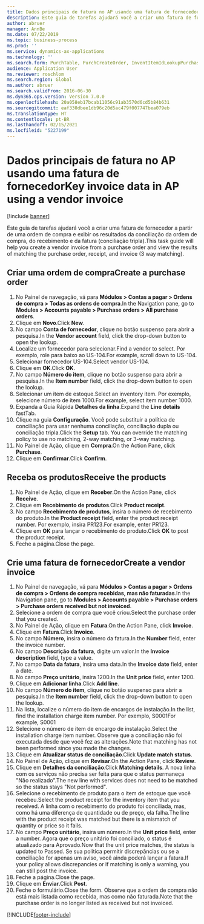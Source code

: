 ```yaml
---
title: Dados principais de fatura no AP usando uma fatura de fornecedor
description: Este guia de tarefas ajudará você a criar uma fatura de fornecedor a partir de uma ordem de compra e exibir os resultados da conciliação da ordem de compra, do recebimento e da fatura (conciliação tripla).
author: abruer
manager: AnnBe
ms.date: 07/22/2019
ms.topic: business-process
ms.prod: ''
ms.service: dynamics-ax-applications
ms.technology: ''
ms.search.form: PurchTable, PurchCreateOrder, InventItemIdLookupPurchase, PurchEditLines, VendEditInvoice, InventItemIdLookupSimple, VendInvoiceMatchingDetails
audience: Application User
ms.reviewer: roschlom
ms.search.region: Global
ms.author: abruer
ms.search.validFrom: 2016-06-30
ms.dyn365.ops.version: Version 7.0.0
ms.openlocfilehash: 20a058eb17bcab11056c91ab3570d6cd5b84b631
ms.sourcegitcommit: eaf330dbee1db96c20d5ac479f007747bea079eb
ms.translationtype: HT
ms.contentlocale: pt-BR
ms.lasthandoff: 02/15/2021
ms.locfileid: "5227199"
---
```

# <a name="key-invoice-data-in-ap-using-a-vendor-invoice"></a><span data-ttu-id="de215-103">Dados principais de fatura no AP usando uma fatura de fornecedor</span><span class="sxs-lookup"><span data-stu-id="de215-103">Key invoice data in AP using a vendor invoice</span></span>

[!include [banner](../../includes/banner.md)]

<span data-ttu-id="de215-104">Este guia de tarefas ajudará você a criar uma fatura de fornecedor a partir de uma ordem de compra e exibir os resultados da conciliação da ordem de compra, do recebimento e da fatura (conciliação tripla).</span><span class="sxs-lookup"><span data-stu-id="de215-104">This task guide will help you create a vendor invoice from a purchase order and view the results of matching the purchase order, receipt, and invoice (3 way matching).</span></span>


## <a name="create-a-purchase-order"></a><span data-ttu-id="de215-105">Criar uma ordem de compra</span><span class="sxs-lookup"><span data-stu-id="de215-105">Create a purchase order</span></span>
1. <span data-ttu-id="de215-106">No Painel de navegação, vá para **Módulos > Contas a pagar > Ordens de compra > Todas as ordens de compra**.</span><span class="sxs-lookup"><span data-stu-id="de215-106">In the Navigation pane, go to **Modules > Accounts payable > Purchase orders > All purchase orders**.</span></span>
2. <span data-ttu-id="de215-107">Clique em **Novo**.</span><span class="sxs-lookup"><span data-stu-id="de215-107">Click **New**.</span></span>
3. <span data-ttu-id="de215-108">No campo **Conta de fornecedor**, clique no botão suspenso para abrir a pesquisa.</span><span class="sxs-lookup"><span data-stu-id="de215-108">In the **Vendor account** field, click the drop-down button to open the lookup.</span></span>
4. <span data-ttu-id="de215-109">Localize um fornecedor para selecionar.</span><span class="sxs-lookup"><span data-stu-id="de215-109">Find a vendor to select.</span></span> <span data-ttu-id="de215-110">Por exemplo, role para baixo ao US-104.</span><span class="sxs-lookup"><span data-stu-id="de215-110">For example, scroll down to US-104.</span></span>
5. <span data-ttu-id="de215-111">Selecionar fornecedor US-104.</span><span class="sxs-lookup"><span data-stu-id="de215-111">Select vendor US-104.</span></span>
6. <span data-ttu-id="de215-112">Clique em **OK**.</span><span class="sxs-lookup"><span data-stu-id="de215-112">Click **OK**.</span></span>
7. <span data-ttu-id="de215-113">No campo **Número do item**, clique no botão suspenso para abrir a pesquisa.</span><span class="sxs-lookup"><span data-stu-id="de215-113">In the **Item number** field, click the drop-down button to open the lookup.</span></span>
8. <span data-ttu-id="de215-114">Selecionar um item de estoque.</span><span class="sxs-lookup"><span data-stu-id="de215-114">Select an inventory item.</span></span> <span data-ttu-id="de215-115">Por exemplo, selecione número de item 1000.</span><span class="sxs-lookup"><span data-stu-id="de215-115">For example, select item number 1000.</span></span>
9. <span data-ttu-id="de215-116">Expanda a Guia Rápida **Detalhes da linha**.</span><span class="sxs-lookup"><span data-stu-id="de215-116">Expand the **Line details** fastTab.</span></span>
10. <span data-ttu-id="de215-117">Clique na guia **Configuração**. Você pode substituir a política de conciliação para usar nenhuma conciliação, conciliação dupla ou conciliação tripla.</span><span class="sxs-lookup"><span data-stu-id="de215-117">Click the **Setup** tab. You can override the matching policy to use no matching, 2-way matching, or 3-way matching.</span></span>  
11. <span data-ttu-id="de215-118">No Painel de Ação, clique em **Compra**.</span><span class="sxs-lookup"><span data-stu-id="de215-118">On the Action Pane, click **Purchase**.</span></span>
12. <span data-ttu-id="de215-119">Clique em **Confirmar**.</span><span class="sxs-lookup"><span data-stu-id="de215-119">Click **Confirm**.</span></span>

## <a name="receive-the-products"></a><span data-ttu-id="de215-120">Receba os produtos</span><span class="sxs-lookup"><span data-stu-id="de215-120">Receive the products</span></span>
1. <span data-ttu-id="de215-121">No Painel de Ação, clique em **Receber**.</span><span class="sxs-lookup"><span data-stu-id="de215-121">On the Action Pane, click **Receive**.</span></span>
2. <span data-ttu-id="de215-122">Clique em **Recebimento de produtos**.</span><span class="sxs-lookup"><span data-stu-id="de215-122">Click **Product receipt**.</span></span>
3. <span data-ttu-id="de215-123">No campo **Recebimento de produtos**, insira o número de recebimento do produto.</span><span class="sxs-lookup"><span data-stu-id="de215-123">In the **Product receipt** field, enter the product receipt number.</span></span> <span data-ttu-id="de215-124">Por exemplo, insira PR123.</span><span class="sxs-lookup"><span data-stu-id="de215-124">For example, enter PR123.</span></span>
4. <span data-ttu-id="de215-125">Clique em **OK** para lançar o recebimento do produto.</span><span class="sxs-lookup"><span data-stu-id="de215-125">Click **OK** to post the product receipt.</span></span>
5. <span data-ttu-id="de215-126">Feche a página.</span><span class="sxs-lookup"><span data-stu-id="de215-126">Close the page.</span></span>

## <a name="create-a-vendor-invoice"></a><span data-ttu-id="de215-127">Crie uma fatura de fornecedor</span><span class="sxs-lookup"><span data-stu-id="de215-127">Create a vendor invoice</span></span>
1. <span data-ttu-id="de215-128">No Painel de navegação, vá para **Módulos > Contas a pagar > Ordens de compra > Ordens de compra recebidas, mas não faturadas**.</span><span class="sxs-lookup"><span data-stu-id="de215-128">In the Navigation pane, go to **Modules > Accounts payable > Purchase orders > Purchase orders received but not invoiced**.</span></span>
2. <span data-ttu-id="de215-129">Selecione a ordem de compra que você criou.</span><span class="sxs-lookup"><span data-stu-id="de215-129">Select the purchase order that you created.</span></span>
3. <span data-ttu-id="de215-130">No Painel de Ação, clique em **Fatura**.</span><span class="sxs-lookup"><span data-stu-id="de215-130">On the Action Pane, click **Invoice**.</span></span>
4. <span data-ttu-id="de215-131">Clique em **Fatura**.</span><span class="sxs-lookup"><span data-stu-id="de215-131">Click **Invoice**.</span></span>
5. <span data-ttu-id="de215-132">No campo **Número**, insira o número da fatura.</span><span class="sxs-lookup"><span data-stu-id="de215-132">In the **Number** field, enter the invoice number.</span></span>
6. <span data-ttu-id="de215-133">No campo **Descrição da fatura**, digite um valor.</span><span class="sxs-lookup"><span data-stu-id="de215-133">In the **Invoice description** field, type a value.</span></span>
7. <span data-ttu-id="de215-134">No campo **Data da fatura**, insira uma data.</span><span class="sxs-lookup"><span data-stu-id="de215-134">In the **Invoice date** field, enter a date.</span></span>
8. <span data-ttu-id="de215-135">No campo **Preço unitário**, insira 1200.</span><span class="sxs-lookup"><span data-stu-id="de215-135">In the **Unit price** field, enter 1200.</span></span>
9. <span data-ttu-id="de215-136">Clique em **Adicionar linha**.</span><span class="sxs-lookup"><span data-stu-id="de215-136">Click **Add line**.</span></span>
10. <span data-ttu-id="de215-137">No campo **Número do item**, clique no botão suspenso para abrir a pesquisa.</span><span class="sxs-lookup"><span data-stu-id="de215-137">In the **Item number** field, click the drop-down button to open the lookup.</span></span>
11. <span data-ttu-id="de215-138">Na lista, localize o número do item de encargos de instalação.</span><span class="sxs-lookup"><span data-stu-id="de215-138">In the list, find the installation charge item number.</span></span> <span data-ttu-id="de215-139">Por exemplo, S0001</span><span class="sxs-lookup"><span data-stu-id="de215-139">For example, S0001</span></span>
12. <span data-ttu-id="de215-140">Selecione o número de item de encargo de instalação.</span><span class="sxs-lookup"><span data-stu-id="de215-140">Select the installation charge item number.</span></span> <span data-ttu-id="de215-141">Observe que a conciliação não foi executada desde que você fez as alterações.</span><span class="sxs-lookup"><span data-stu-id="de215-141">Note that matching has not been performed since you made the changes.</span></span>  
13. <span data-ttu-id="de215-142">Clique em **Atualizar status de conciliação**.</span><span class="sxs-lookup"><span data-stu-id="de215-142">Click **Update match status**.</span></span>
14. <span data-ttu-id="de215-143">No Painel de Ação, clique em **Revisar**.</span><span class="sxs-lookup"><span data-stu-id="de215-143">On the Action Pane, click **Review**.</span></span>
15. <span data-ttu-id="de215-144">Clique em **Detalhes da conciliação**.</span><span class="sxs-lookup"><span data-stu-id="de215-144">Click **Matching details**.</span></span> <span data-ttu-id="de215-145">A nova linha com os serviços não precisa ser feita para que o status permaneça "Não realizado".</span><span class="sxs-lookup"><span data-stu-id="de215-145">The new line with services does not need to be matched so the status stays "Not performed".</span></span>  
16. <span data-ttu-id="de215-146">Selecione o recebimento de produto para o item de estoque que você recebeu.</span><span class="sxs-lookup"><span data-stu-id="de215-146">Select the product receipt for the inventory item that you received.</span></span> <span data-ttu-id="de215-147">A linha com o recebimento do produto foi conciliada, mas, como há uma diferença de quantidade ou de preço, ela falha.</span><span class="sxs-lookup"><span data-stu-id="de215-147">The line with the product receipt was matched but there is a mismatch of quantity or price so it fails.</span></span>  
17. <span data-ttu-id="de215-148">No campo **Preço unitário**, insira um número.</span><span class="sxs-lookup"><span data-stu-id="de215-148">In the **Unit price** field, enter a number.</span></span> <span data-ttu-id="de215-149">Agora que o preço unitário foi conciliado, o status é atualizado para Aprovado.</span><span class="sxs-lookup"><span data-stu-id="de215-149">Now that the unit price matches, the status is updated to Passed.</span></span> <span data-ttu-id="de215-150">Se sua política permitir discrepâncias ou se a conciliação for apenas um aviso, você ainda poderá lançar a fatura.</span><span class="sxs-lookup"><span data-stu-id="de215-150">If your policy allows discrepancies or if matching is only a warning, you can still post the invoice.</span></span>  
18. <span data-ttu-id="de215-151">Feche a página.</span><span class="sxs-lookup"><span data-stu-id="de215-151">Close the page.</span></span>
19. <span data-ttu-id="de215-152">Clique em **Enviar**.</span><span class="sxs-lookup"><span data-stu-id="de215-152">Click **Post**.</span></span>
20. <span data-ttu-id="de215-153">Feche o formulário.</span><span class="sxs-lookup"><span data-stu-id="de215-153">Close the form.</span></span> <span data-ttu-id="de215-154">Observe que a ordem de compra não está mais listada como recebida, mas como não faturada.</span><span class="sxs-lookup"><span data-stu-id="de215-154">Note that the purchase order is no longer listed as received but not invoiced.</span></span>  



[!INCLUDE[footer-include](../../../includes/footer-banner.md)]